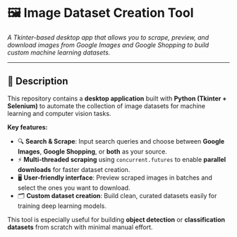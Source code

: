 # 🖼️ **Image Dataset Creation Tool**

_A Tkinter-based desktop app that allows you to scrape, preview, and download images from Google Images and Google Shopping to build custom machine learning datasets._

---

## 📝 **Description**

This repository contains a **desktop application** built with **Python (Tkinter + Selenium)** to automate the collection of image datasets for machine learning and computer vision tasks.

**Key features:**

- 🔍 **Search & Scrape**: Input search queries and choose between **Google Images**, **Google Shopping**, or **both** as your source.
- ⚡ **Multi-threaded scraping** using `concurrent.futures` to enable **parallel downloads** for faster dataset creation.
- 🖥️ **User-friendly interface**: Preview scraped images in batches and select the ones you want to download.
- 🗂️ **Custom dataset creation**: Build clean, curated datasets easily for training deep learning models.

This tool is especially useful for building **object detection** or **classification datasets** from scratch with minimal manual effort.

